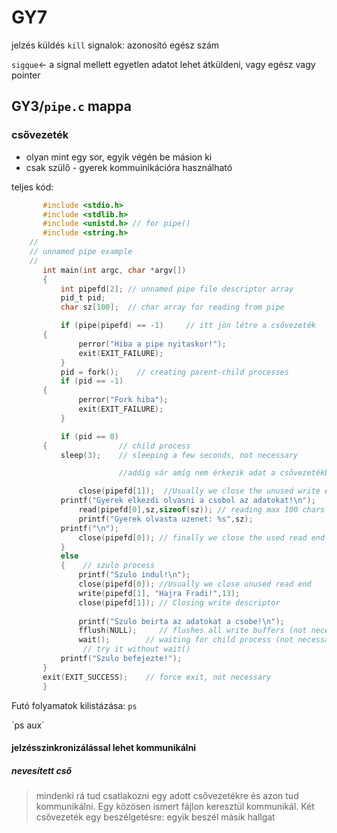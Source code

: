 # GY7

jelzés küldés `kill`
signalok: azonosító egész szám

`sigque`<- a signal mellett egyetlen adatot lehet átküldeni, vagy egész vagy pointer

## GY3/`pipe.c` mappa

### csővezeték
- olyan mint egy sor, egyik végén be másion ki
- csak szülő - gyerek kommuinikációra használható

teljes kód:
```` C 
       #include <stdio.h>
       #include <stdlib.h>
       #include <unistd.h> // for pipe()
       #include <string.h>
    //
    // unnamed pipe example
    //
       int main(int argc, char *argv[])
       {
           int pipefd[2]; // unnamed pipe file descriptor array
           pid_t pid;
           char sz[100];  // char array for reading from pipe

           if (pipe(pipefd) == -1)     // itt jön létre a csővezeték
       {
               perror("Hiba a pipe nyitaskor!");
               exit(EXIT_FAILURE);
           }
           pid = fork();    // creating parent-child processes
           if (pid == -1)
       {
               perror("Fork hiba");
               exit(EXIT_FAILURE);
           }

           if (pid == 0)
       {                // child process
           sleep(3);    // sleeping a few seconds, not necessary        

                        //addig vár amíg nem érkezik adat a csővezetékben

               close(pipefd[1]);  //Usually we close the unused write end
           printf("Gyerek elkezdi olvasni a csobol az adatokat!\n");
               read(pipefd[0],sz,sizeof(sz)); // reading max 100 chars
               printf("Gyerek olvasta uzenet: %s",sz);
           printf("\n");
               close(pipefd[0]); // finally we close the used read end
           }
           else
           {    // szulo process
               printf("Szulo indul!\n");
               close(pipefd[0]); //Usually we close unused read end    //lezárjuk az olvasó véget
               write(pipefd[1], "Hajra Fradi!",13);                                //ezt akarjuk eljküldeni a csővezetékben, karakterszám + végkarakter
               close(pipefd[1]); // Closing write descriptor                   //lezárjuk az íróvéget
                                                                                               //a nem használt végét a csővezetéknek zárjuk le
               printf("Szulo beirta az adatokat a csobe!\n");
               fflush(NULL);     // flushes all write buffers (not necessary)
               wait();        // waiting for child process (not necessary)
                // try it without wait()
           printf("Szulo befejezte!");    
       }
       exit(EXIT_SUCCESS);    // force exit, not necessary
       }
````

Futó folyamatok kilistázása:
`ps`

´ps aux`

#### jelzésszinkronizálással lehet kommunikálni
##### nevesített cső
> mindenki rá tud csatlakozni egy adott csővezetékre és azon tud kommunikálni. Egy közösen ismert fájlon keresztül kommunikál.
> Két csővezeték egy beszélgetésre: egyik beszél másik hallgat
